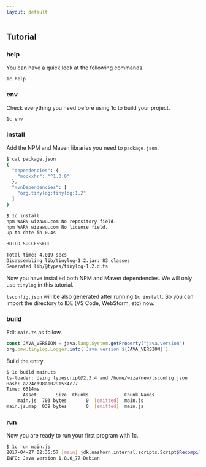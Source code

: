 ```yaml
---
layout: default
---
```


## Tutorial

### help

You can have a quick look at the following commands.

```
1c help
```

### env

Check everything you need before using 1c to build your project.

```
1c env
```

### install

Add the NPM and Maven libraries you need to `package.json`.

```bash
$ cat package.json
{
  "dependencies": {
    "mockxhr": "^1.3.0"
  },
  "mvnDependencies": [
    "org.tinylog:tinylog:1.2"
  ]
}

$ 1c install
npm WARN wizawu.com No repository field.
npm WARN wizawu.com No license field.
up to date in 0.4s

BUILD SUCCESSFUL

Total time: 4.019 secs
Disassembling lib/tinylog-1.2.jar: 83 classes
Generated lib/@types/tinylog-1.2.d.ts
```

Now you have installed both NPM and Maven dependencies. We will only use `tinylog` in this tutorial.

`tsconfig.json` will be also generated after running `1c install`. So you can import the directory to IDE (VS Code, WebStorm, etc) now.

### build

Edit `main.ts` as follow.

```typescript
const JAVA_VERSION = java.lang.System.getProperty("java.version")
org.pmw.tinylog.Logger.info(`Java version ${JAVA_VERSION}`)
```

Build the entry.

```bash
$ 1c build main.ts
ts-loader: Using typescript@2.3.4 and /home/wiza/new/tsconfig.json
Hash: a224cd98aa0291534c77
Time: 6514ms
      Asset       Size  Chunks             Chunk Names
    main.js  703 bytes       0  [emitted]  main.js
main.js.map  839 bytes       0  [emitted]  main.js
```

### run

Now you are ready to run your first program with 1c.

```bash
$ 1c run main.js
2017-04-27 02:35:57 [main] jdk.nashorn.internal.scripts.Script$Recompilation.L:71()
INFO: Java version 1.8.0_77-Debian
```
